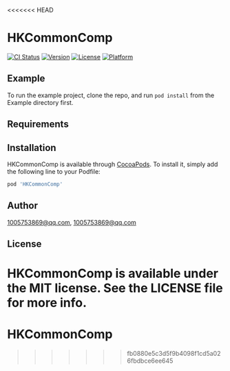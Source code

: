 <<<<<<< HEAD
# HKCommonComp

[![CI Status](https://img.shields.io/travis/1005753869@qq.com/HKCommonComp.svg?style=flat)](https://travis-ci.org/1005753869@qq.com/HKCommonComp)
[![Version](https://img.shields.io/cocoapods/v/HKCommonComp.svg?style=flat)](https://cocoapods.org/pods/HKCommonComp)
[![License](https://img.shields.io/cocoapods/l/HKCommonComp.svg?style=flat)](https://cocoapods.org/pods/HKCommonComp)
[![Platform](https://img.shields.io/cocoapods/p/HKCommonComp.svg?style=flat)](https://cocoapods.org/pods/HKCommonComp)

## Example

To run the example project, clone the repo, and run `pod install` from the Example directory first.

## Requirements

## Installation

HKCommonComp is available through [CocoaPods](https://cocoapods.org). To install
it, simply add the following line to your Podfile:

```ruby
pod 'HKCommonComp'
```

## Author

1005753869@qq.com, 1005753869@qq.com

## License

HKCommonComp is available under the MIT license. See the LICENSE file for more info.
=======
# HKCommonComp
>>>>>>> fb0880e5c3d5f9b4098f1cd5a026fbdbce6ee645
